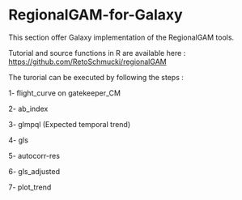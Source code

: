 # RegionalGAM-for-Galaxy
This section offer Galaxy implementation of the RegionalGAM tools. 

Tutorial and source functions in R are available here : https://github.com/RetoSchmucki/regionalGAM


The turorial can be executed by following the steps : 

1- flight_curve on gatekeeper_CM

2- ab_index

3- glmpql (Expected temporal trend)

4- gls

5- autocorr-res

6- gls_adjusted

7- plot_trend
